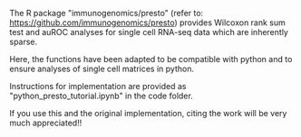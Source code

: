 The R package "immunogenomics/presto" (refer to: https://github.com/immunogenomics/presto) provides Wilcoxon rank sum test and auROC analyses for single cell RNA-seq data which are inherently sparse.

Here, the functions have been adapted to be compatible with python and to ensure analyses of single cell matrices in python.

Instructions for implementation are provided as "python_presto_tutorial.ipynb" in the code folder.

If you use this and the original implementation, citing the work will be very much appreciated!! 